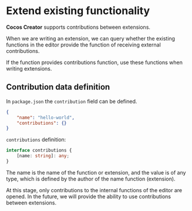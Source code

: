 # Extend existing functionality

**Cocos Creator** supports contributions between extensions.

When we are writing an extension, we can query whether the existing functions in the editor provide the function of receiving external contributions.

If the function provides contributions function, use these functions when writing extensions.

## Contribution data definition

In `package.json` the `contribution` field can be defined.

```json
{
    "name": "hello-world",
    "contributions": {}
}
```

`contributions` definition:

```typescript
interface contributions {
    [name: string]: any;
}
```

The name is the name of the function or extension, and the value is of any type, which is defined by the author of the name function (extension).

At this stage, only contributions to the internal functions of the editor are opened. In the future, we will provide the ability to use contributions between extensions.
